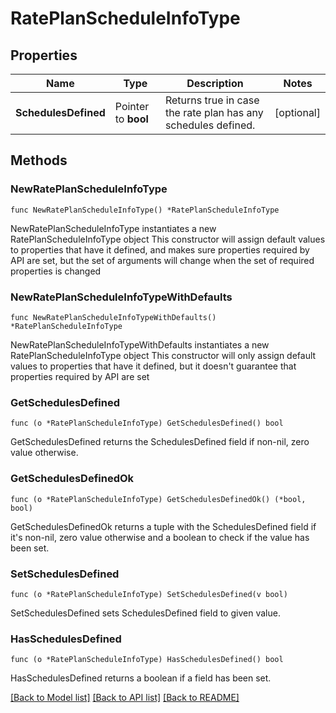 # RatePlanScheduleInfoType

## Properties

Name | Type | Description | Notes
------------ | ------------- | ------------- | -------------
**SchedulesDefined** | Pointer to **bool** | Returns true in case the rate plan has any schedules defined. | [optional] 

## Methods

### NewRatePlanScheduleInfoType

`func NewRatePlanScheduleInfoType() *RatePlanScheduleInfoType`

NewRatePlanScheduleInfoType instantiates a new RatePlanScheduleInfoType object
This constructor will assign default values to properties that have it defined,
and makes sure properties required by API are set, but the set of arguments
will change when the set of required properties is changed

### NewRatePlanScheduleInfoTypeWithDefaults

`func NewRatePlanScheduleInfoTypeWithDefaults() *RatePlanScheduleInfoType`

NewRatePlanScheduleInfoTypeWithDefaults instantiates a new RatePlanScheduleInfoType object
This constructor will only assign default values to properties that have it defined,
but it doesn't guarantee that properties required by API are set

### GetSchedulesDefined

`func (o *RatePlanScheduleInfoType) GetSchedulesDefined() bool`

GetSchedulesDefined returns the SchedulesDefined field if non-nil, zero value otherwise.

### GetSchedulesDefinedOk

`func (o *RatePlanScheduleInfoType) GetSchedulesDefinedOk() (*bool, bool)`

GetSchedulesDefinedOk returns a tuple with the SchedulesDefined field if it's non-nil, zero value otherwise
and a boolean to check if the value has been set.

### SetSchedulesDefined

`func (o *RatePlanScheduleInfoType) SetSchedulesDefined(v bool)`

SetSchedulesDefined sets SchedulesDefined field to given value.

### HasSchedulesDefined

`func (o *RatePlanScheduleInfoType) HasSchedulesDefined() bool`

HasSchedulesDefined returns a boolean if a field has been set.


[[Back to Model list]](../README.md#documentation-for-models) [[Back to API list]](../README.md#documentation-for-api-endpoints) [[Back to README]](../README.md)


